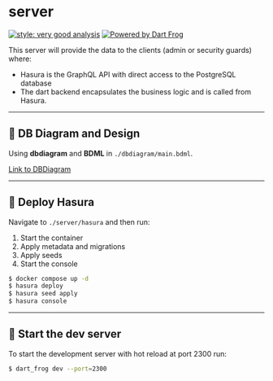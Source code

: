 # server

[![style: very good analysis][very_good_analysis_badge]][very_good_analysis_link]
[![Powered by Dart Frog](https://img.shields.io/endpoint?url=https://tinyurl.com/dartfrog-badge)](https://dartfrog.vgv.dev)

This server will provide the data to the clients (admin or security guards) where:

- Hasura is the GraphQL API with direct access to the PostgreSQL database
- The dart backend encapsulates the business logic and is called from Hasura.

---

## :page_facing_up: DB Diagram and Design

Using **dbdiagram** and **BDML** in `./dbdiagram/main.bdml`.

[Link to DBDiagram](https://dbdiagram.io/d/6476c7767764f72fcf24e65b)

---

## :flight_departure: Deploy Hasura

Navigate to `./server/hasura` and then run:

1. Start the container
2. Apply metadata and migrations
3. Apply seeds
4. Start the console

```sh
$ docker compose up -d
$ hasura deploy
$ hasura seed apply
$ hasura console
```

---

## :flight_departure: Start the dev server

To start the development server with hot reload at port 2300 run:

```sh
$ dart_frog dev --port=2300
```

[very_good_analysis_badge]: https://img.shields.io/badge/style-very_good_analysis-B22C89.svg
[very_good_analysis_link]: https://pub.dev/packages/very_good_analysis

